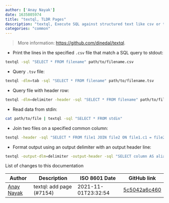 ```yaml
---
author: ['Anay Nayak']
date: 1635805974
title: "textql, TLDR Pages"
description: "textql, Execute SQL against structured text like csv or tsv files."
categories: "common"
---
```

> More information: <https://github.com/dinedal/textql>.

- Print the lines in the specified `.csv` file that match a SQL query to stdout:

```bash
textql -sql "SELECT * FROM filename" path/to/filename.csv
```

- Query `.tsv` file:

```bash
textql -dlm=tab -sql "SELECT * FROM filename" path/to/filename.tsv
```

- Query file with header row:

```bash
textql -dlm=delimiter -header -sql "SELECT * FROM filename" path/to/filename.csv
```

- Read data from stdin:

```bash
cat path/to/file | textql -sql "SELECT * FROM stdin"
```

- Join two files on a specified common column:

```bash
textql -header -sql "SELECT * FROM file1 JOIN file2 ON file1.c1 = file2.c1 LIMIT 10" -output-header path/to/file1.csv path/to/file2.csv
```

- Format output using an output delimiter with an output header line:

```bash
textql -output-dlm=delimiter -output-header -sql "SELECT column AS alias FROM filename" path/to/filename.csv
```
List of changes to this documentation


Author | Description | ISO 8601 Date | GitHub link
------|-----|-----|-----
[Anay Nayak](mailto:anaynayak@users.noreply.github.com) | textql: add page (#7154) | 2021-11-01T23:32:54 | [5c5042a6c460](https://github.com/tldr-pages/tldr/commit/5c5042a6c46059d2fb66ee12617017d8ae970ef0)

